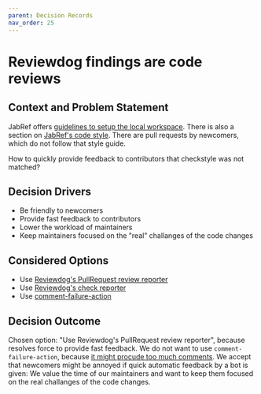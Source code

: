 ```yaml
---
parent: Decision Records
nav_order: 25
---
```

# Reviewdog findings are code reviews

## Context and Problem Statement

JabRef offers [guidelines to setup the local workspace](https://devdocs.jabref.org/getting-into-the-code/guidelines-for-setting-up-a-local-workspace).
There is also a section on [JabRef's code style](https://devdocs.jabref.org/getting-into-the-code/guidelines-for-setting-up-a-local-workspace#using-jabrefs-code-style).
There are pull requests by newcomers, which do not follow that style guide.

How to quickly provide feedback to contributors that checkstyle was not matched?

## Decision Drivers

* Be friendly to newcomers
* Provide fast feedback to contributors
* Lower the workload of maintainers
* Keep maintainers focused on the "real" challanges of the code changes

## Considered Options

* Use [Reviewdog's PullRequest review reporter](https://github.com/reviewdog/reviewdog#reporter-github-pullrequest-review-comment--reportergithub-pr-review)
* Use [Reviewdog's check reporter](https://github.com/reviewdog/reviewdog#reporter-github-checks--reportergithub-check)
* Use [comment-failure-action](https://github.com/quipper/comment-failure-action)

## Decision Outcome

Chosen option: "Use Reviewdog's PullRequest review reporter", because resolves force to provide fast feedback.
We do not want to use `comment-failure-action`, because [it might procude too much comments](https://github.com/quipper/comment-failure-action/issues/224).
We accept that newcomers might be annoyed if quick automatic feedback by a bot is given:
We value the time of our maintainers and want to keep them focused on the real challanges of the code changes.
